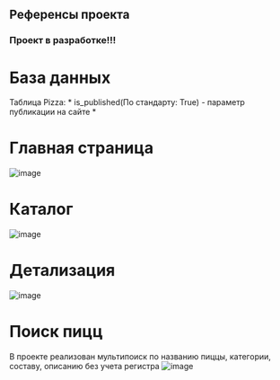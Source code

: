 ## Референсы проекта

### Проект в разработке!!!

# База данных
Таблица Pizza: 
    * is_published(По стандарту: True) - параметр публикации на сайте
    * 


# Главная страница
![image](https://github.com/user-attachments/assets/5523cde4-f7d2-4f43-8703-ac10298dcd02)


# Каталог 
![image](https://github.com/user-attachments/assets/7f5c25d4-28e7-46e1-a021-eb2082a62895)


# Детализация
![image](https://github.com/user-attachments/assets/4eef46bf-1878-4703-8ad5-1371b2c8b009)


# Поиск пицц
В проекте реализован мультипоиск по названию пиццы, категории, составу, описанию без учета регистра
![image](https://github.com/user-attachments/assets/dfbb7dae-1491-48fb-8a5b-e2fcdaedb28c)
